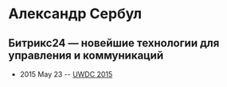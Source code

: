 # Александр Сербул

## Битрикс24 — новейшие технологии для управления и коммуникаций
- 2015 May 23 -- [UWDC 2015](https://www.youtube.com/watch?v=R-pxQa8RoRw)    
